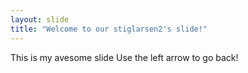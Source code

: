 ```yaml
---
layout: slide
title: "Welcome to our stiglarsen2's slide!"
---
```

This is my avesome slide
Use the left arrow to go back!
